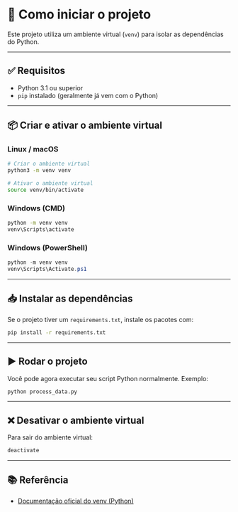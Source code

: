 
# 🚀 Como iniciar o projeto

Este projeto utiliza um ambiente virtual (`venv`) para isolar as dependências do Python.

---

## ✅ Requisitos

- Python 3.1 ou superior
- `pip` instalado (geralmente já vem com o Python)

---

## 📦 Criar e ativar o ambiente virtual

### Linux / macOS

```bash
# Criar o ambiente virtual
python3 -m venv venv

# Ativar o ambiente virtual
source venv/bin/activate
```

### Windows (CMD)

```cmd
python -m venv venv
venv\Scripts\activate
```

### Windows (PowerShell)

```powershell
python -m venv venv
venv\Scripts\Activate.ps1
```

---

## 📥 Instalar as dependências

Se o projeto tiver um `requirements.txt`, instale os pacotes com:

```bash
pip install -r requirements.txt
```

---

## ▶️ Rodar o projeto

Você pode agora executar seu script Python normalmente. Exemplo:

```bash
python process_data.py
```

---

## ❌ Desativar o ambiente virtual

Para sair do ambiente virtual:

```bash
deactivate
```

---

## 📚 Referência

* [Documentação oficial do venv (Python)](https://docs.python.org/3/library/venv.html)
